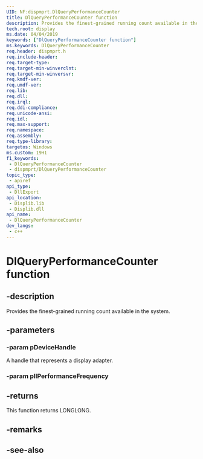 ```yaml
---
UID: NF:dispmprt.DlQueryPerformanceCounter
title: DlQueryPerformanceCounter function
description: Provides the finest-grained running count available in the system.
tech.root: display
ms.date: 04/04/2019
keywords: ["DlQueryPerformanceCounter function"]
ms.keywords: DlQueryPerformanceCounter
req.header: dispmprt.h
req.include-header: 
req.target-type: 
req.target-min-winverclnt: 
req.target-min-winversvr: 
req.kmdf-ver: 
req.umdf-ver: 
req.lib: 
req.dll: 
req.irql: 
req.ddi-compliance: 
req.unicode-ansi: 
req.idl: 
req.max-support: 
req.namespace: 
req.assembly: 
req.type-library: 
targetos: Windows
ms.custom: 19H1
f1_keywords:
 - DlQueryPerformanceCounter
 - dispmprt/DlQueryPerformanceCounter
topic_type:
 - apiref
api_type:
 - DllExport
api_location:
 - Displib.lib
 - Displib.dll
api_name:
 - DlQueryPerformanceCounter
dev_langs:
 - c++
---
```


# DlQueryPerformanceCounter function


## -description

Provides the finest-grained running count available in the system.

## -parameters

### -param pDeviceHandle

A handle that represents a display adapter.

### -param pllPerformanceFrequency

## -returns

This function returns LONGLONG.

## -remarks

## -see-also

